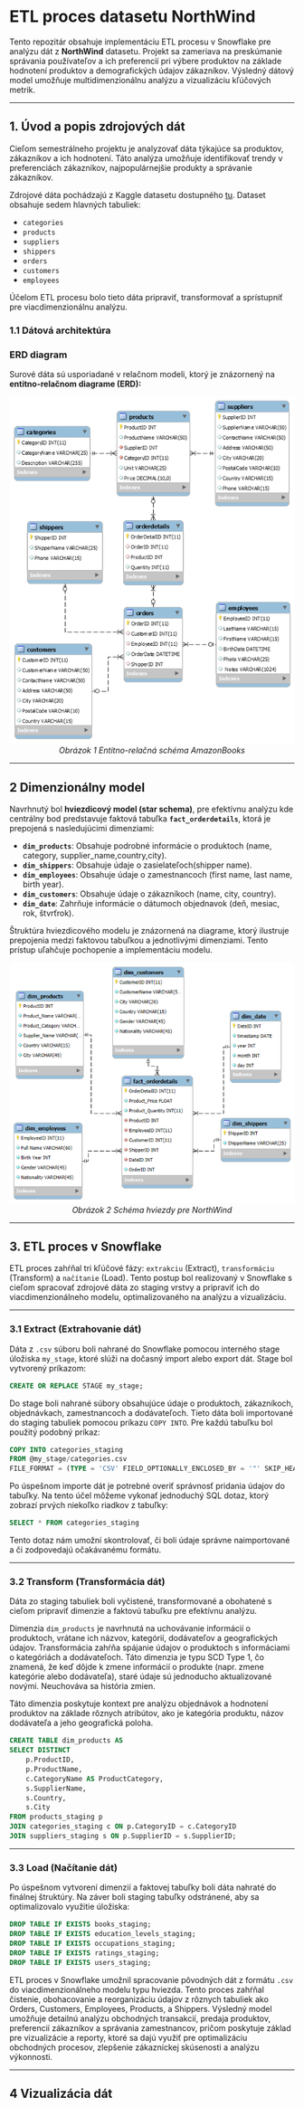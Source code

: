 # ETL proces datasetu NorthWind
<p>
Tento repozitár obsahuje implementáciu ETL procesu v Snowflake pre analýzu dát z <b>NorthWind</b> datasetu. Projekt sa zameriava na preskúmanie správania používateľov a ich preferencií pri výbere produktov na základe hodnotení produktov a demografických údajov zákazníkov. Výsledný dátový model umožňuje multidimenzionálnu analýzu a vizualizáciu kľúčových metrik.
</p>
<hr>
<h2>1. Úvod a popis zdrojových dát</h2>
<p>
Cieľom semestrálneho projektu je analyzovať dáta týkajúce sa produktov, zákazníkov a ich hodnotení. Táto analýza umožňuje identifikovať trendy v preferenciách zákazníkov, najpopulárnejšie produkty a správanie zákazníkov.
</p>
<p>Zdrojové dáta pochádzajú z Kaggle datasetu dostupného <a href="https://www.kaggle.com/datasets/cleveranjosqlik/csv-northwind-database">tu</a>. Dataset obsahuje sedem hlavných tabuliek:</p>
<ul>
  <li><code>categories</code></li>
  <li><code>products</code></li>
  <li><code>suppliers</code></li>
  <li><code>shippers</code></li>
  <li><code>orders</code></li>
  <li><code>customers</code></li>
  <li><code>employees</code></li>
</ul>
<p>Účelom ETL procesu bolo tieto dáta pripraviť, transformovať a sprístupniť pre viacdimenzionálnu analýzu.</p>
<h3>1.1 Dátová architektúra</h3>
<h3>ERD diagram</h3>
<p>Surové dáta sú usporiadané v relačnom modeli, ktorý je znázornený na <b>entitno-relačnom diagrame (ERD):</b></p>
<p align="center">
  <img src="ERD_schema.png" alt="ERD Schema">
  <br>
  <em>Obrázok 1 Entitno-relačná schéma AmazonBooks</em>
</p>

---
## **2 Dimenzionálny model**

Navrhnutý bol **hviezdicový model (star schema)**, pre efektívnu analýzu kde centrálny bod predstavuje faktová tabuľka **`fact_orderdetails`**, ktorá je prepojená s nasledujúcimi dimenziami:
- **`dim_products`**: Obsahuje podrobné informácie o produktoch (name, category, supplier_name,country,city).
- **`dim_shippers`**: Obsahuje údaje o zasielateľoch(shipper name).
- **`dim_employees`**: Obsahuje údaje o zamestnancoch (first name, last name, birth year).
- **`dim_customers`**: Obsahuje údaje o zákazníkoch (name, city, country).
- **`dim_date`**: Zahrňuje informácie o dátumoch objednavok (deň, mesiac, rok, štvrťrok).

Štruktúra hviezdicového modelu je znázornená na diagrame, ktorý ilustruje prepojenia medzi faktovou tabuľkou a jednotlivými dimenziami. Tento prístup uľahčuje pochopenie a implementáciu modelu.

<p align="center">
  <img src="STAR_schema.png" alt="Star Schema">
  <br>
  <em>Obrázok 2 Schéma hviezdy pre NorthWind</em>
</p>

---
## **3. ETL proces v Snowflake**
ETL proces zahŕňal tri kľúčové fázy: `extrakciu` (Extract), `transformáciu` (Transform) a `načítanie` (Load). Tento postup bol realizovaný v Snowflake s cieľom spracovať zdrojové dáta zo staging vrstvy a pripraviť ich do viacdimenzionálneho modelu, optimalizovaného na analýzu a vizualizáciu.

---
### **3.1 Extract (Extrahovanie dát)**
Dáta z `.csv` súboru boli nahrané do Snowflake pomocou interného stage úložiska `my_stage`, ktoré slúži na dočasný import alebo export dát. Stage bol vytvorený príkazom:

```sql
CREATE OR REPLACE STAGE my_stage;
```

Do stage boli nahrané súbory obsahujúce údaje o produktoch, zákazníkoch, objednávkach, zamestnancoch a dodávateľoch. Tieto dáta boli importované do staging tabuliek pomocou príkazu `COPY INTO`. Pre každú tabuľku bol použitý podobný príkaz:

```sql
COPY INTO categories_staging
FROM @my_stage/categories.csv
FILE_FORMAT = (TYPE = 'CSV' FIELD_OPTIONALLY_ENCLOSED_BY = '"' SKIP_HEADER = 1);
```

Po úspešnom importe dát je potrebné overiť správnosť pridania údajov do tabuľky. Na tento účel môžeme vykonať jednoduchý SQL dotaz, ktorý zobrazí prvých niekoľko riadkov z tabuľky:

```sql
SELECT * FROM categories_staging
```
Tento dotaz nám umožní skontrolovať, či boli údaje správne naimportované a či zodpovedajú očakávanému formátu.

---
### **3.2 Transform (Transformácia dát)**

Dáta zo staging tabuliek boli vyčistené, transformované a obohatené s cieľom pripraviť dimenzie a faktovú tabuľku pre efektívnu analýzu.

Dimenzia `dim_products` je navrhnutá na uchovávanie informácií o produktoch, vrátane ich názvov, kategórií, dodávateľov a geografických údajov. Transformácia zahŕňa spájanie údajov o produktoch s informáciami o kategóriách a dodávateľoch. Táto dimenzia je typu SCD Type 1, čo znamená, že keď dôjde k zmene informácií o produkte (napr. zmene kategórie alebo dodávateľa), staré údaje sú jednoducho aktualizované novými. Neuchováva sa história zmien.

Táto dimenzia poskytuje kontext pre analýzu objednávok a hodnotení produktov na základe rôznych atribútov, ako je kategória produktu, názov dodávateľa a jeho geografická poloha.
```sql
CREATE TABLE dim_products AS
SELECT DISTINCT
    p.ProductID,
    p.ProductName,
    c.CategoryName AS ProductCategory,
    s.SupplierName,
    s.Country,
    s.City
FROM products_staging p
JOIN categories_staging c ON p.CategoryID = c.CategoryID
JOIN suppliers_staging s ON p.SupplierID = s.SupplierID;

```

---
### **3.3 Load (Načítanie dát)**

Po úspešnom vytvorení dimenzií a faktovej tabuľky boli dáta nahraté do finálnej štruktúry. Na záver boli staging tabuľky odstránené, aby sa optimalizovalo využitie úložiska:
```sql
DROP TABLE IF EXISTS books_staging;
DROP TABLE IF EXISTS education_levels_staging;
DROP TABLE IF EXISTS occupations_staging;
DROP TABLE IF EXISTS ratings_staging;
DROP TABLE IF EXISTS users_staging;
```
ETL proces v Snowflake umožnil spracovanie pôvodných dát z formátu `.csv` do viacdimenzionálneho modelu typu hviezda. Tento proces zahŕňal čistenie, obohacovanie a reorganizáciu údajov z rôznych tabuliek ako Orders, Customers, Employees, Products, a Shippers. Výsledný model umožňuje detailnú analýzu obchodných transakcií, predaja produktov, preferencií zákazníkov a správania zamestnancov, pričom poskytuje základ pre vizualizácie a reporty, ktoré sa dajú využiť pre optimalizáciu obchodných procesov, zlepšenie zákazníckej skúsenosti a analýzu výkonnosti.

---
## **4 Vizualizácia dát**

